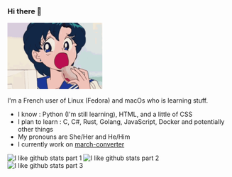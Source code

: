 ### Hi there 👋

<img src="sailor-moon-sailor-mercury.gif" height="150">

I'm a French user of Linux (Fedora) and macOs who is learning stuff.

- I know : Python (I'm still learning), HTML, and a little of CSS
- I plan to learn : C, C#, Rust, Golang, JavaScript, Docker and potentially other things 
- My pronouns are She/Her and He/Him
- I currently work on [march-converter](https://github.com/Nioobers/march-converter)

 ![I like github stats part 1](https://github-profile-summary-cards.vercel.app/api/cards/profile-details?username=Nioobers&theme=nord_dark) 
 ![I like github stats part 2](https://github-profile-summary-cards.vercel.app/api/cards/repos-per-language?username=Nioobers&theme=nord_dark)
 ![I like github stats part 3](https://github-profile-summary-cards.vercel.app/api/cards/stats?username=Nioobers&theme=nord_dark) 

